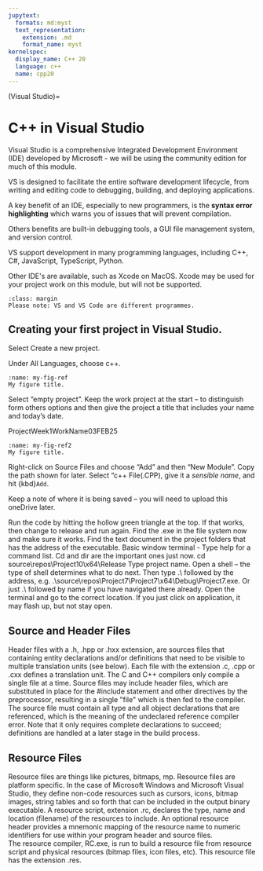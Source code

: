 ```yaml
---
jupytext:
  formats: md:myst
  text_representation:
    extension: .md
    format_name: myst
kernelspec:
  display_name: C++ 20
  language: c++
  name: cpp20
---
```

(Visual Studio)=
# C++ in Visual Studio

Visual Studio is a comprehensive Integrated Development Environment (IDE) developed by Microsoft - we will be using the community edition for much of this module.

VS is designed to facilitate the entire software development lifecycle, from writing and editing code to debugging, building, and deploying applications.

A key benefit of an IDE, especially to new programmers, is the **syntax error highlighting** which warns you of issues that will prevent compilation.

Others benefits are built-in debugging tools, a GUI file management system, and version control. 

VS support development in many programming languages, including C++, C#, JavaScript, TypeScript, Python.

Other IDE's are available, such as Xcode on MacOS. Xcode may be used for your project work on this module, but will not be supported.
```{important}
:class: margin
Please note: VS and VS Code are different programmes.
```
## Creating your first project in Visual Studio.
Select Create a new project.

Under All Languages, choose c++.
```{figure} ../images/image1.png
:name: my-fig-ref
My figure title.
```
Select “empty project”.
Keep the work project at the start – to distinguish form others options and then give the project a title that includes your name and today’s date.

ProjectWeek1WorkName03FEB25
```{figure} ../images/image2.png
:name: my-fig-ref2
My figure title.
```
Right-click on Source Files and choose “Add” and then “New Module”.
Copy the path shown for later.
Select “c++ File(.CPP), give it a _sensible name_, and hit {kbd}`Add`.


Keep a note of where it is being saved – you will need to upload this oneDrive later.

Run the code by hitting the hollow green triangle at the top. If that works, then change to release and run again.
Find the .exe in the file system now and make sure it works. Find the text document in the project folders that has the address of the executable. 
Basic window terminal - Type help for a command list. Cd and dir are the important ones just now.
cd source\\repos\\Project10\\x64\\Release
Type project name.
Open a shell – the type of shell determines what to do next.
Then type .\ followed by the address, e.g. .\\source\repos\Project7\Project7\x64\Debug\Project7.exe. 
Or just .\ followed by name if you have navigated there already.
Open the terminal and go to the correct location.
If you just click on application, it may flash up, but not stay open.



## Source and Header Files
Header files with a .h, .hpp or .hxx extension,  are sources files that containing entity declarations and/or definitions that need to be visible to multiple translation units (see below). 
Each file with the extension .c, .cpp or .cxx defines a translation unit. 
The C and C++ compilers only compile a single file at a time. 
Source files may include header files, which are substituted in place for the #include statement and other directives by the preprocessor, resulting in a single "file" which is then fed to the compiler. 
The source file must contain all type and all object declarations that are referenced, which is the meaning of the undeclared reference compiler error. 
Note that it only requires complete declarations to succeed; definitions are handled at a later stage in the build process.


## Resource Files
Resource files are things like pictures, bitmaps, mp.
Resource files are platform specific. 
In the case of Microsoft Windows and Microsoft Visual Studio, they define non-code resources such as cursors, icons, bitmap images, string tables and so forth that can be included in the output binary executable. 
A resource script, extension .rc, declares the type, name and location (filename) of the resources to include. 
An optional resource header provides a mnemonic mapping of the resource name to numeric identifiers for use within your program header and source files. The resource compiler, RC.exe, is run to build a resource file from resource script and physical resources (bitmap files, icon files, etc). This resource file has the extension .res.



